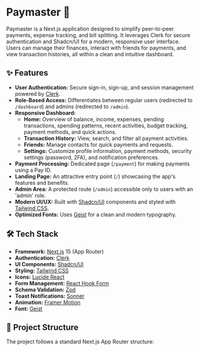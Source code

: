 # Paymaster 💸

Paymaster is a Next.js application designed to simplify peer-to-peer payments, expense tracking, and bill splitting. It leverages Clerk for secure authentication and Shadcn/UI for a modern, responsive user interface. Users can manage their finances, interact with friends for payments, and view transaction histories, all within a clean and intuitive dashboard.

## ✨ Features

*   **User Authentication:** Secure sign-in, sign-up, and session management powered by [Clerk](https://clerk.com/).
*   **Role-Based Access:** Differentiates between regular users (redirected to `/dashboard`) and admins (redirected to `/admin`).
*   **Responsive Dashboard:**
    *   **Home:** Overview of balance, income, expenses, pending transactions, spending patterns, recent activities, budget tracking, payment methods, and quick actions.
    *   **Transaction History:** View, search, and filter all payment activities.
    *   **Friends:** Manage contacts for quick payments and requests.
    *   **Settings:** Customize profile information, payment methods, security settings (password, 2FA), and notification preferences.
*   **Payment Processing:** Dedicated page (`/payment`) for making payments using a Pay ID.
*   **Landing Page:** An attractive entry point (`/`) showcasing the app's features and benefits.
*   **Admin Area:** A protected route (`/admin`) accessible only to users with an 'admin' role.
*   **Modern UI/UX:** Built with [Shadcn/UI](https://ui.shadcn.com/) components and styled with [Tailwind CSS](https://tailwindcss.com/).
*   **Optimized Fonts:** Uses [Geist](https://vercel.com/font) for a clean and modern typography.

## 🛠️ Tech Stack

*   **Framework:** [Next.js](https://nextjs.org/) 15 (App Router)
*   **Authentication:** [Clerk](https://clerk.com/)
*   **UI Components:** [Shadcn/UI](https://ui.shadcn.com/)
*   **Styling:** [Tailwind CSS](https://tailwindcss.com/)
*   **Icons:** [Lucide React](https://lucide.dev/)
*   **Form Management:** [React Hook Form](https://react-hook-form.com/)
*   **Schema Validation:** [Zod](https://zod.dev/)
*   **Toast Notifications:** [Sonner](https://sonner.emilkowal.ski/)
*   **Animation:** [Framer Motion](https://www.framer.com/motion/)
*   **Font:** [Geist](https://vercel.com/font)

## 📂 Project Structure

The project follows a standard Next.js App Router structure:
